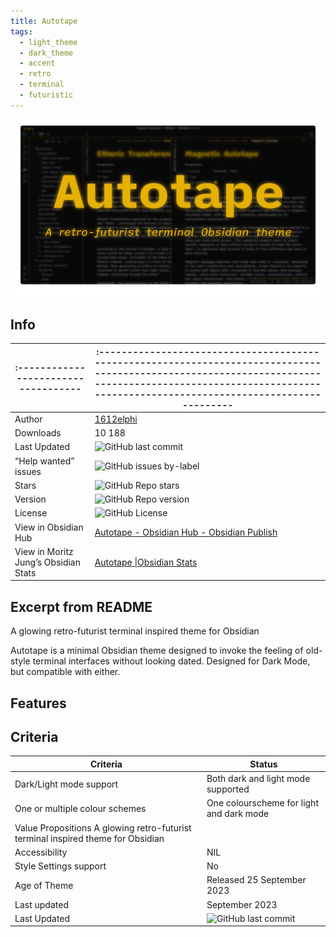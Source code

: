 ```yaml
---
title: Autotape
tags:
  - light_theme
  - dark_theme
  - accent
  - retro
  - terminal
  - futuristic
---
```


![Autotape Theme Screenshot](https://raw.githubusercontent.com/1612elphi/autotape-theme/refs/heads/main/Screen.png)

## Info

|:-----------------------------------|:----------------------------------------------------------------------------------------------------------------------------------------------------------------------------------------------------------------|
|---|---|
|Author|[1612elphi](https://github.com/1612elphi)|
|Downloads|10 188|
|Last Updated|![GitHub last commit](https://img.shields.io/github/last-commit/1612elphi/autotape-theme?color=573E7A&amp;label=last%20update&amp;logo=github&amp;style=for-the-badge)|
|“Help wanted” issues|![GitHub issues by-label](https://img.shields.io/github/issues/1612elphi/autotape-theme/help%20wanted?color=573E7A&amp;logo=github&amp;style=for-the-badge)|
|Stars|![GitHub Repo stars](https://img.shields.io/github/stars/1612elphi/autotape-theme?color=573E7A&amp;logo=github&amp;style=for-the-badge)|
|Version|![GitHub Repo version](https://img.shields.io/github/v/release/1612elphi/autotape-theme?color=573E7A&amp;logo=github&amp;style=for-the-badge&sort=semver)|
|License|![GitHub License](https://img.shields.io/github/license/1612elphi/autotape-theme?style=for-the-badge)|
|View in Obsidian Hub|[Autotape \- Obsidian Hub \- Obsidian Publish](https://publish.obsidian.md/hub/02+-+Community+Expansions/02.05+All+Community+Expansions/Themes/Autotape)|
|View in Moritz Jung’s Obsidian Stats|[Autotape \|Obsidian Stats](https://www.moritzjung.dev/obsidian-stats/themes/autotape/)|

## Excerpt from README

A glowing retro-futurist terminal inspired theme for Obsidian

Autotape is a minimal Obsidian theme designed to invoke the feeling of old-style terminal interfaces without looking dated. Designed for Dark Mode, but compatible with either.

## Features

## Criteria

|Criteria|Status|
|---|---|
|Dark/Light mode support|Both dark and light mode supported|
|One or multiple colour schemes|One colourscheme for light and dark mode|
|Value Propositions A glowing retro-futurist terminal inspired theme for Obsidian|
|Accessibility|NIL|
|Style Settings support|No|
|Age of Theme|Released 25 September 2023|
|Last updated|September 2023|
|Last Updated|![GitHub last commit](https://img.shields.io/github/last-commit/1612elphi/autotape-theme?color=573E7A&amp;label=last%20update&amp;logo=github&amp;style=for-the-badge)|
